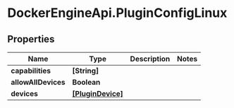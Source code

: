 # DockerEngineApi.PluginConfigLinux

## Properties

Name | Type | Description | Notes
------------ | ------------- | ------------- | -------------
**capabilities** | **[String]** |  | 
**allowAllDevices** | **Boolean** |  | 
**devices** | [**[PluginDevice]**](PluginDevice.md) |  | 


